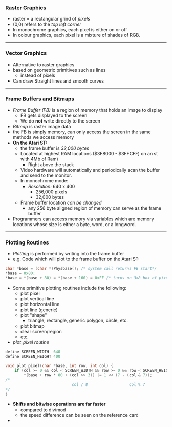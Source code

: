 ### Raster Graphics
- raster = a rectangular grind of *pixels*
- (0,0) refers to the *top left corner*
- In monochrome graphics, each pixel is either on or off
- In colour graphics, each pixel is a mixture of shades of RGB.
---
### Vector Graphics
- Alternative to raster graphics
- based on geometric primitives such as lines
	- instead of pixels
- Can draw Straight lines and smooth curves
---
### Frame Buffers and Bitmaps
- *Frame Buffer (FB)* is a region of memory that holds an image to display
	- FB gets displayed to the screen
	- We do **not** write directly to the screen
- *Bitmap* is raster image data
- the FB is simply memory, can only access the screen in the same methods we access memory
- **On the Atari ST:**
	- the frame buffer is *32,000 bytes*
	- Located at highest RAM locations ($3F8000 - $3FFCFF) on an st with 4Mb of Ram)
		- Right above the stack
	- Video hardware will automatically and periodically scan the buffer and send to the monitor.
	- In monochrome mode:
		- *Resolution:* 640 x 400
			- 256,000 pixels
			- 32,000 bytes
	- Frame buffer location *can be changed*
		- any 256 byte aligned region of memory can serve as the frame buffer
- Programmers can access memory via variables which are memory locations whose size is either a byte, word, or a longword.
---
### Plotting Routines
- *Plotting* is performed by writing into the frame buffer
- e.g. Code which will plot to the frame buffer on the Atari ST:
```C 
char *base = (char *)Physbase(); /* system call returns FB start*/
*base = 0x80;
*base = *(base + 80) = *(base + 160) = 0xFF /* turns on 3x8 box of pixels on the screen */
```
- Some primitive plotting routines include the following:
	- plot pixel
	- plot vertical line
	- plot horizontal line
	- plot line (generic)
	- plot "shape"
		- triangle, rectangle, generic polygon, circle, etc.
	- plot bitmap
	- clear screen/region
	- etc.
- *plot_pixel routine*
```c
define SCREEN_WIDTH  640
define SCREEN_HEIGHT 400

void plot_pixel(char *base, int row, int col) {
	if (col >= 0 && col < SCREEN_WIDTH && row >= 0 && row < SCREEN_HEIGHT)
		*(base + row * 80 + (col >> 3)) |= 1 << (7 - (col & 7));
/*                          ----------                ---------
							 col / 8                  col % 7
*/
}
```
- **Shifts and bitwise operations are far faster**
	- compared to div/mod
	- the speed difference can be seen on the reference card
- 
